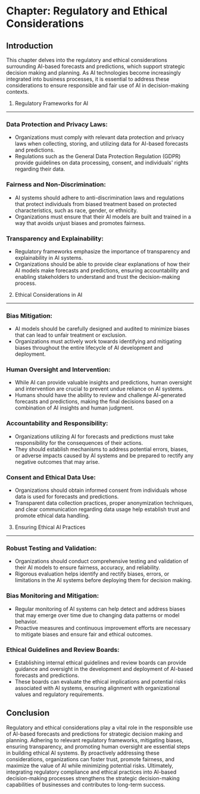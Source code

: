 Chapter: Regulatory and Ethical Considerations
==============================================

Introduction
------------

This chapter delves into the regulatory and ethical considerations surrounding AI-based forecasts and predictions, which support strategic decision making and planning. As AI technologies become increasingly integrated into business processes, it is essential to address these considerations to ensure responsible and fair use of AI in decision-making contexts.

1. Regulatory Frameworks for AI
-------------------------------

### Data Protection and Privacy Laws:

* Organizations must comply with relevant data protection and privacy laws when collecting, storing, and utilizing data for AI-based forecasts and predictions.
* Regulations such as the General Data Protection Regulation (GDPR) provide guidelines on data processing, consent, and individuals' rights regarding their data.

### Fairness and Non-Discrimination:

* AI systems should adhere to anti-discrimination laws and regulations that protect individuals from biased treatment based on protected characteristics, such as race, gender, or ethnicity.
* Organizations must ensure that their AI models are built and trained in a way that avoids unjust biases and promotes fairness.

### Transparency and Explainability:

* Regulatory frameworks emphasize the importance of transparency and explainability in AI systems.
* Organizations should be able to provide clear explanations of how their AI models make forecasts and predictions, ensuring accountability and enabling stakeholders to understand and trust the decision-making process.

2. Ethical Considerations in AI
-------------------------------

### Bias Mitigation:

* AI models should be carefully designed and audited to minimize biases that can lead to unfair treatment or exclusion.
* Organizations must actively work towards identifying and mitigating biases throughout the entire lifecycle of AI development and deployment.

### Human Oversight and Intervention:

* While AI can provide valuable insights and predictions, human oversight and intervention are crucial to prevent undue reliance on AI systems.
* Humans should have the ability to review and challenge AI-generated forecasts and predictions, making the final decisions based on a combination of AI insights and human judgment.

### Accountability and Responsibility:

* Organizations utilizing AI for forecasts and predictions must take responsibility for the consequences of their actions.
* They should establish mechanisms to address potential errors, biases, or adverse impacts caused by AI systems and be prepared to rectify any negative outcomes that may arise.

### Consent and Ethical Data Use:

* Organizations should obtain informed consent from individuals whose data is used for forecasts and predictions.
* Transparent data collection practices, proper anonymization techniques, and clear communication regarding data usage help establish trust and promote ethical data handling.

3. Ensuring Ethical AI Practices
--------------------------------

### Robust Testing and Validation:

* Organizations should conduct comprehensive testing and validation of their AI models to ensure fairness, accuracy, and reliability.
* Rigorous evaluation helps identify and rectify biases, errors, or limitations in the AI systems before deploying them for decision making.

### Bias Monitoring and Mitigation:

* Regular monitoring of AI systems can help detect and address biases that may emerge over time due to changing data patterns or model behavior.
* Proactive measures and continuous improvement efforts are necessary to mitigate biases and ensure fair and ethical outcomes.

### Ethical Guidelines and Review Boards:

* Establishing internal ethical guidelines and review boards can provide guidance and oversight in the development and deployment of AI-based forecasts and predictions.
* These boards can evaluate the ethical implications and potential risks associated with AI systems, ensuring alignment with organizational values and regulatory requirements.

Conclusion
----------

Regulatory and ethical considerations play a vital role in the responsible use of AI-based forecasts and predictions for strategic decision making and planning. Adhering to relevant regulatory frameworks, mitigating biases, ensuring transparency, and promoting human oversight are essential steps in building ethical AI systems. By proactively addressing these considerations, organizations can foster trust, promote fairness, and maximize the value of AI while minimizing potential risks. Ultimately, integrating regulatory compliance and ethical practices into AI-based decision-making processes strengthens the strategic decision-making capabilities of businesses and contributes to long-term success.
